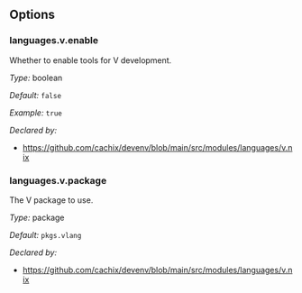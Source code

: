 [comment]: # (Do not edit this file as it is autogenerated. Go to docs/individual-docs if you want to make edits.)
[comment]: # (Please add your documentation above this line)

## Options

### languages\.v\.enable

Whether to enable tools for V development\.



*Type:*
boolean



*Default:*
` false `



*Example:*
` true `

*Declared by:*
 - [https://github\.com/cachix/devenv/blob/main/src/modules/languages/v\.nix](https://github.com/cachix/devenv/blob/main/src/modules/languages/v.nix)



### languages\.v\.package



The V package to use\.



*Type:*
package



*Default:*
` pkgs.vlang `

*Declared by:*
 - [https://github\.com/cachix/devenv/blob/main/src/modules/languages/v\.nix](https://github.com/cachix/devenv/blob/main/src/modules/languages/v.nix)

